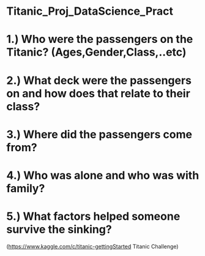 # Titanic_Proj_DataScience_Pract

# 1.) Who were the passengers on the Titanic? (Ages,Gender,Class,..etc)
# 2.) What deck were the passengers on and how does that relate to their class?
# 3.) Where did the passengers come from?
# 4.) Who was alone and who was with family?
# 5.) What factors helped someone survive the sinking?

(https://www.kaggle.com/c/titanic-gettingStarted Titanic Challenge) 
